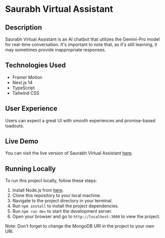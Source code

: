 # Saurabh Virtual Assistant

## Description

Saurabh Virtual Assistant is an AI chatbot that utilizes the Gemini-Pro model for real-time conversation. It's important to note that, as it's still learning, it may sometimes provide inappropriate responses.

## Technologies Used

- Framer Motion
- Next.js 14
- TypeScript
- Tailwind CSS

## User Experience

Users can expect a great UI with smooth experiences and promise-based loadouts.

## Live Demo

You can visit the live version of Saurabh Virtual Assistant [here](https://saurabhsvi.vercel.app/).

## Running Locally

To run this project locally, follow these steps:

1. Install Node.js from [here](https://nodejs.org/).
2. Clone this repository to your local machine.
3. Navigate to the project directory in your terminal.
4. Run `npm install` to install the project dependencies.
5. Run `npm run dev` to start the development server.
6. Open your browser and go to `http://localhost:3000` to view the project.

Note: Don't forget to change the MongoDB URI in the project to your own URI.
